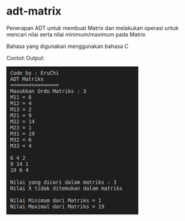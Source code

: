 # adt-matrix
Penerapan ADT untuk membuat Matrix dan melakukan operasi untuk mencari nilai serta nilai minimum/maximum pada Matrix

Bahasa yang digunakan menggunakan bahasa C

Contoh Output:

![Alt text](Screenshot_Apr_05_2021_10-49-17.png?raw=true "Hasil Screenshot")
